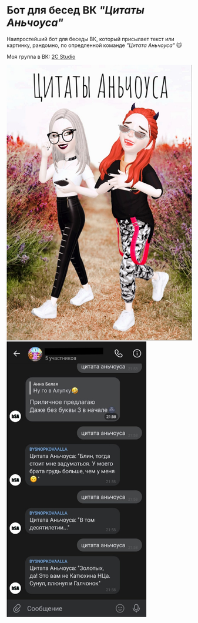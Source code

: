 # Бот для бесед ВК *"Цитаты Аньчоуса"*

Наипростейший бот для беседы ВК, который присылает текст или картинку, рандомно, по опредленной команде *"Цитата Аньчоуса"* :cat:

Моя группа в ВК: [2C Studio](https://vk.com/2cstudio)

<img src="https://github.com/BeautifulDirt/bot_anchous_quotes/blob/main/image.jpg" data-canonical-src="https://github.com/BeautifulDirt/bot_anchous_quotes/blob/main/image.jpg" width="540" height="750" />  <img src="https://github.com/BeautifulDirt/bot_anchous_quotes/blob/main/image_example.jpg" data-canonical-src="https://github.com/BeautifulDirt/bot_anchous_quotes/blob/main/image_example.jpg" width="380" height="750" />
